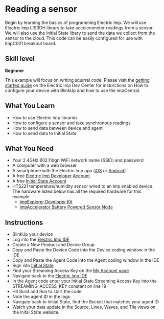 # Reading a sensor

Begin by learning the basics of programming Electric Imp. We will use Electric Imp LIS3DH library to take accelerometer readings from a sensor. We will also use the Initial State libary to send the data we collect from the sensor to the cloud. This code can be easily configured for use with ImpC001 breakout board.

## Skill level

**Beginner**

This example will focus on writing squirrel code. Please visit the [getting started guide](https://electricimp.com/docs/gettingstarted/) on the Electric Imp Dev Center for insturctions on How to configure your device with BlinkUp and how to use the impCentral.

## What You Learn

* How to use Electric Imp libraries
* How to configure a sensor and take synchronous readings
* How to send data between device and agent
* How to send data to Initial State

## What You Need

* Your 2.4GHz 802.11bgn WiFi network name (SSID) and password
* A computer with a web browser
* A smartphone with the Electric Imp app ([iOS](https://itunes.apple.com/us/app/electric-imp/id547133856) or [Android](https://play.google.com/store/apps/details?id=com.electricimp.electricimp))
* A free [Electric Imp Developer Account](https://ide.electricimp.com/login)
* A free [Initial State Account](https://www.initialstate.com/)
* HTS221 temperature/humidity sensor wired to an imp enabled device. The hardware listed below has all the required hardware for this example.
    * [impExplorer Developer Kit](https://store.electricimp.com/collections/featured-products/products/impexplorer-developer-kit?variant=31118866130)
    * [impAccelerator Battery Powered Sensor Node](https://store.electricimp.com/collections/featured-products/products/impaccelerator-battery-powered-sensor-node?variant=33499292818)

## Instructions

* BlinkUp your device
* Log into the [Electric Imp IDE](https://impcentral.electricimp.com/login)
* Create a New Product and Device Group
* Copy and Paste the Device Code into the Device coding window in the IDE
* Copy and Paste the Agent Code into the Agent coding window in the IDE
* Sign into [Initial State](https://app.initialstate.com/#/login/account)
* Find your Streaming Access Key on the [My Account page](https://app.initialstate.com/#/account)
* Navigate back to the [Electric Imp IDE](https://impcentral.electricimp.com)
* In the Agent code enter your Initial State Streaming Access Key into the STREAMING_ACCESS_KEY constant on line 19
* Hit Build and Run to start the code
* Note the agent ID in the logs
* Navigate back to Initial State, find the Bucket that matches your agent ID
* Watch your data update in the Source, Lines, Waves, and Tile views on the Inital State website.